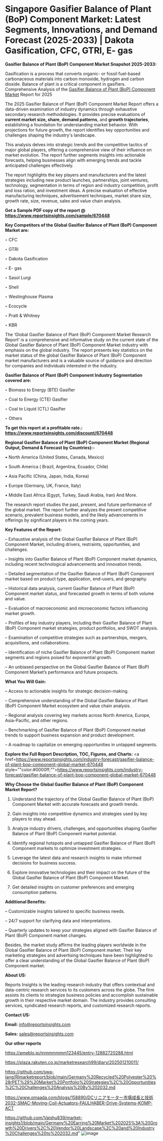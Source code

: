 # Singapore Gasifier Balance of Plant (BoP) Component Market: Latest Segments, Innovations, and Demand Forecast (2025-2033) | Dakota Gasification, CFC, GTRI, E- gas

<strong>Gasifier Balance of Plant (BoP) Component Market Snapshot 2025-2033:</strong>

Gasification is a process that converts organic- or fossil fuel-based carbonaceous materials into carbon monoxide, hydrogen and carbon dioxide. Balance of plant is a critical component in gasifiers. Comprehensive Analysis of the <a href=https://www.reportsinsights.com/sample/670448>Gasifier Balance of Plant (BoP) Component Market</a> Report for 2025

The 2025 Gasifier Balance of Plant (BoP) Component Market Report offers a data-driven examination of industry dynamics through exhaustive secondary research methodologies. It provides precise evaluations of <strong>current market size, share, demand patterns</strong>, and <strong>growth trajectories</strong>, establishing a foundation for understanding market behavior. With projections for future growth, the report identifies key opportunities and challenges shaping the industry's landscape.

This analysis delves into strategic trends and the competitive tactics of major global players, offering a comprehensive view of their influence on market evolution. The report further segments insights into actionable forecasts, helping businesses align with emerging trends and tackle anticipated challenges effectively.

The report highlights the key players and manufacturers and the latest strategies including new product launches, partnerships, joint ventures, technology, segmentation in terms of region and industry competition, profit and loss ration, and investment ideas. A precise evaluation of effective manufacturing techniques, advertisement techniques, market share size, growth rate, size, revenue, sales and value chain analysis.

<strong>Get a Sample PDF copy of the report @ <a href=https://www.reportsinsights.com/sample/670448 style=color:#0000ff;>https://www.reportsinsights.com/sample/670448</a></strong>

<strong>Key Competitors of the Global Gasifier Balance of Plant (BoP) Component Market are:</strong>

‣ CFC

‣ GTRI

‣ Dakota Gasification

‣ E- gas

‣ Sasol Lurgi

‣ Shell

‣ Westinghouse Plasma

‣ Ecocycle

‣ Pratt & Whitney

‣ KBR

The ‘Global Gasifier Balance of Plant (BoP) Component Market Research Report’ is a comprehensive and informative study on the current state of the Global Gasifier Balance of Plant (BoP) Component Market industry with emphasis on the global industry. The report presents key statistics on the market status of the global Gasifier Balance of Plant (BoP) Component market manufacturers and is a valuable source of guidance and direction for companies and individuals interested in the industry.

<strong>Gasifier Balance of Plant (BoP) Component Industry Segmentation covered are:</strong>

‣ Biomass to Energy (BTE) Gasifier

‣ Coal to Energy (CTE) Gasifier

‣ Coal to Liquid (CTL) Gasifier

‣ Others

<strong>To get this report at a profitable rate.: <a href=https://www.reportsinsights.com/discount/670448 style=color:#0000ff;>https://www.reportsinsights.com/discount/670448</a></strong>

<strong>Regional Gasifier Balance of Plant (BoP) Component Market (Regional Output, Demand &amp; Forecast by Countries):-</strong>

• North America (United States, Canada, Mexico)

• South America ( Brazil, Argentina, Ecuador, Chile)

• Asia Pacific (China, Japan, India, Korea)

• Europe (Germany, UK, France, Italy)

• Middle East Africa (Egypt, Turkey, Saudi Arabia, Iran) And More.

The research report studies the past, present, and future performance of the global market. The report further analyzes the present competitive scenario, prevalent business models, and the likely advancements in offerings by significant players in the coming years.

<strong>Key Features of the Report:</strong>

– Exhaustive analysis of the Global Gasifier Balance of Plant (BoP) Component Market, including drivers, restraints, opportunities, and challenges.

– Insights into Gasifier Balance of Plant (BoP) Component market dynamics, including recent technological advancements and innovation trends.

– Detailed segmentation of the Gasifier Balance of Plant (BoP) Component market based on product type, application, end-users, and geography.

– Historical data analysis, current Gasifier Balance of Plant (BoP) Component market status, and forecasted growth in terms of both volume and value.

– Evaluation of macroeconomic and microeconomic factors influencing market growth.

– Profiles of key industry players, including their Gasifier Balance of Plant (BoP) Component market strategies, product portfolios, and SWOT analysis.

– Examination of competitive strategies such as partnerships, mergers, acquisitions, and collaborations.

– Identification of niche Gasifier Balance of Plant (BoP) Component market segments and regions poised for exponential growth.

– An unbiased perspective on the Global Gasifier Balance of Plant (BoP) Component Market’s performance and future prospects.

<strong>What You Will Gain:</strong>

– Access to actionable insights for strategic decision-making.

– Comprehensive understanding of the Global Gasifier Balance of Plant (BoP) Component Market ecosystem and value chain analysis.

– Regional analysis covering key markets across North America, Europe, Asia-Pacific, and other regions.

– Benchmarking of Gasifier Balance of Plant (BoP) Component market trends to support business expansion and product development.

– A roadmap to capitalize on emerging opportunities in untapped segments.

<strong>Explore the Full Report Description, TOC, Figures, and Charts:</strong>
<a href=https://www.reportsinsights.com/industry-forecast/gasifier-balance-of-plant-bop-component-global-market-670448 style=""color:#0000ff;"">https://www.reportsinsights.com/industry-forecast/gasifier-balance-of-plant-bop-component-global-market-670448</a>

<strong>Why Choose the Global Gasifier Balance of Plant (BoP) Component Market Report?</strong>

1. Understand the trajectory of the Global Gasifier Balance of Plant (BoP) Component Market with accurate forecasts and growth trends.

2. Gain insights into competitive dynamics and strategies used by key players to stay ahead.

3. Analyze industry drivers, challenges, and opportunities shaping Gasifier Balance of Plant (BoP) Component market potential.

4. Identify regional hotspots and untapped Gasifier Balance of Plant (BoP) Component markets to optimize investment strategies.

5. Leverage the latest data and research insights to make informed decisions for business success.

6. Explore innovative technologies and their impact on the future of the Global Gasifier Balance of Plant (BoP) Component Market.

7. Get detailed insights on customer preferences and emerging consumption patterns.

<strong>Additional Benefits:</strong>

– Customizable insights tailored to specific business needs.

– 24/7 support for clarifying data and interpretations.

– Quarterly updates to keep your strategies aligned with Gasifier Balance of Plant (BoP) Component market changes.

Besides, the market study affirms the leading players worldwide in the Global Gasifier Balance of Plant (BoP) Component market. Their key marketing strategies and advertising techniques have been highlighted to offer a clear understanding of the Global Gasifier Balance of Plant (BoP) Component market.

<strong><strong>About US</strong>:</strong>

Reports Insights is the leading research industry that offers contextual and data-centric research services to its customers across the globe. The firm assists its clients to strategize business policies and accomplish sustainable growth in their respective market domain. The industry provides consulting services, syndicated research reports, and customized research reports.

<strong>Contact US:</strong>

<p class=><b>Email:</b> <a href=mailto:info@reportsinsights.com>info@reportsinsights.com</a></p>
<p class=><b>Sales:</b> <a href=mailto:sales@reportsinsights.com>sales@reportsinsights.com</a></p>

<strong>Our other reports</strong>

<a href=https://ameblo.jp/mmmmmmm123445/entry-12882720288.html>https://ameblo.jp/mmmmmmm123445/entry-12882720288.html</a>

<a href=https://plaza.rakuten.co.jp/marketresearch99/diary/202501210011/>https://plaza.rakuten.co.jp/marketresearch99/diary/202501210011/</a>

<a href=https://github.com/swa-lang/RImarketreport/blob/main/Germany%20Recycled%20Polyester%20%28rPET%29%20Market%20Portfolio%20Strategies%2C%20Opportunities%2C%20Challenges%20Analysis%20By%202032.md>https://github.com/swa-lang/RImarketreport/blob/main/Germany%20Recycled%20Polyester%20%28rPET%29%20Market%20Portfolio%20Strategies%2C%20Opportunities%2C%20Challenges%20Analysis%20By%202032.md</a>

<a href=https://www.omaada.com/blogs/158890/DCリニアモーター市場成長と技術2032-SMAC-Moving-Coil-Actuators-FAULHABER-Drive-Systems-KOMP-ACT>https://www.omaada.com/blogs/158890/DCリニアモーター市場成長と技術2032-SMAC-Moving-Coil-Actuators-FAULHABER-Drive-Systems-KOMP-ACT</a>

<a href=https://github.com/Vaishu839/market-insights1/blob/main/Germany%20Earring%20Market%202025%3A%20Growth%20Drivers%2C%20Vendor%20Landscape%2C%20and%20Industry%20Challenges%20to%202032.md>https://github.com/Vaishu839/market-insights1/blob/main/Germany%20Earring%20Market%202025%3A%20Growth%20Drivers%2C%20Vendor%20Landscape%2C%20and%20Industry%20Challenges%20to%202032.md</a>"
![image](https://github.com/user-attachments/assets/51af19c1-6f9b-4826-9926-35bcd47b2e1a)
